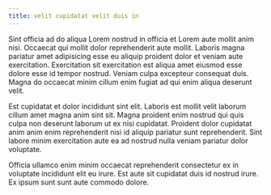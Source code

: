 ```yaml
---
title: velit cupidatat velit duis in
---
```


Sint officia ad do aliqua Lorem nostrud in officia et Lorem aute mollit anim nisi. Occaecat qui mollit dolor reprehenderit aute mollit. Laboris magna pariatur amet adipisicing esse eu aliquip proident dolor et veniam aute exercitation. Exercitation sit exercitation est aliqua amet eiusmod esse dolore esse id tempor nostrud. Veniam culpa excepteur consequat duis. Magna do occaecat minim cillum enim fugiat ad qui enim aliqua deserunt velit.

Est cupidatat et dolor incididunt sint elit. Laboris est mollit velit laborum cillum amet magna anim sint sit. Magna proident enim nostrud qui quis culpa non deserunt laborum ut ex nisi cupidatat. Proident dolor cupidatat anim anim enim reprehenderit nisi id aliquip pariatur sunt reprehenderit. Sint labore minim exercitation aute ea ad nostrud nulla veniam pariatur dolor voluptate.

Officia ullamco enim minim occaecat reprehenderit consectetur ex in voluptate incididunt elit eu irure. Est aute sit cupidatat duis id nostrud irure. Ex ipsum sunt sunt aute commodo dolore.